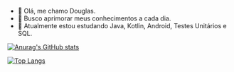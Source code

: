 - 👋 Olá, me chamo Douglas.
- 👀 Busco aprimorar meus conhecimentos a cada dia.
- 🌱 Atualmente estou estudando Java, Kotlin, Android, Testes Unitários e SQL.

[![Anurag's GitHub stats](https://github-readme-stats.vercel.app/api?username=Douglas-TI&count_private=true&show_icons=true&theme=algolia&include_all_commits=true)](https://github.com/anuraghazra/github-readme-stats)

[![Top Langs](https://github-readme-stats.vercel.app/api/top-langs/?username=Douglas-TI&layout=compact)](https://github.com/anuraghazra/github-readme-stats)



<!---
Douglas-TI/Douglas-TI is a ✨ special ✨ repository because its `README.md` (this file) appears on your GitHub profile.
You can click the Preview link to take a look at your changes.
--->
